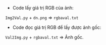 * Code lấy giá trị RGB của ảnh:

`Img2Val.py` + `dn.png` => `rgbaval.txt`

* Code đọc giá trị RGB để lấy được ảnh gốc:

`Val2Img.py` + `rgbaval.txt` => Ảnh gốc.
